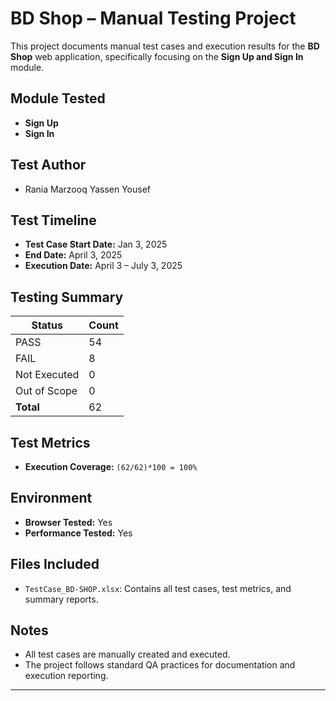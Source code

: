 

#  BD Shop – Manual Testing Project

This project documents manual test cases and execution results for the **BD Shop** web application, specifically focusing on the **Sign Up and Sign In** module.

##  Module Tested
- **Sign Up**
- **Sign In**

##  Test Author
- Rania Marzooq Yassen Yousef

##  Test Timeline
- **Test Case Start Date:** Jan 3, 2025
- **End Date:** April 3, 2025
- **Execution Date:** April 3 – July 3, 2025

##  Testing Summary

| Status        | Count |
|---------------|-------|
|  PASS        | 54    |
|  FAIL        | 8     |
|  Not Executed | 0     |
|  Out of Scope | 0     |
| **Total**     | 62    |

##  Test Metrics
- **Execution Coverage:** `(62/62)*100 = 100%`

##  Environment
- **Browser Tested:** Yes
- **Performance Tested:** Yes

##  Files Included
- `TestCase_BD-SHOP.xlsx`: Contains all test cases, test metrics, and summary reports.

##  Notes
- All test cases are manually created and executed.
- The project follows standard QA practices for documentation and execution reporting.

---

